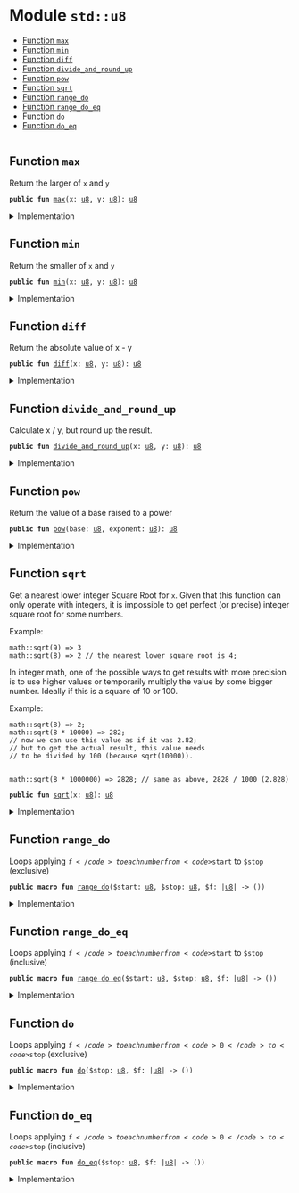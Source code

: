 
<a name="std_u8"></a>

# Module `std::u8`



-  [Function `max`](#std_u8_max)
-  [Function `min`](#std_u8_min)
-  [Function `diff`](#std_u8_diff)
-  [Function `divide_and_round_up`](#std_u8_divide_and_round_up)
-  [Function `pow`](#std_u8_pow)
-  [Function `sqrt`](#std_u8_sqrt)
-  [Function `range_do`](#std_u8_range_do)
-  [Function `range_do_eq`](#std_u8_range_do_eq)
-  [Function `do`](#std_u8_do)
-  [Function `do_eq`](#std_u8_do_eq)


<pre><code></code></pre>



<a name="std_u8_max"></a>

## Function `max`

Return the larger of <code>x</code> and <code>y</code>


<pre><code><b>public</b> <b>fun</b> <a href="../std/u8.md#std_u8_max">max</a>(x: <a href="../std/u8.md#std_u8">u8</a>, y: <a href="../std/u8.md#std_u8">u8</a>): <a href="../std/u8.md#std_u8">u8</a>
</code></pre>



<details>
<summary>Implementation</summary>


<pre><code><b>public</b> <b>fun</b> <a href="../std/u8.md#std_u8_max">max</a>(x: <a href="../std/u8.md#std_u8">u8</a>, y: <a href="../std/u8.md#std_u8">u8</a>): <a href="../std/u8.md#std_u8">u8</a> {
    <a href="../std/macros.md#std_macros_num_max">std::macros::num_max</a>!(x, y)
}
</code></pre>



</details>

<a name="std_u8_min"></a>

## Function `min`

Return the smaller of <code>x</code> and <code>y</code>


<pre><code><b>public</b> <b>fun</b> <a href="../std/u8.md#std_u8_min">min</a>(x: <a href="../std/u8.md#std_u8">u8</a>, y: <a href="../std/u8.md#std_u8">u8</a>): <a href="../std/u8.md#std_u8">u8</a>
</code></pre>



<details>
<summary>Implementation</summary>


<pre><code><b>public</b> <b>fun</b> <a href="../std/u8.md#std_u8_min">min</a>(x: <a href="../std/u8.md#std_u8">u8</a>, y: <a href="../std/u8.md#std_u8">u8</a>): <a href="../std/u8.md#std_u8">u8</a> {
    <a href="../std/macros.md#std_macros_num_min">std::macros::num_min</a>!(x, y)
}
</code></pre>



</details>

<a name="std_u8_diff"></a>

## Function `diff`

Return the absolute value of x - y


<pre><code><b>public</b> <b>fun</b> <a href="../std/u8.md#std_u8_diff">diff</a>(x: <a href="../std/u8.md#std_u8">u8</a>, y: <a href="../std/u8.md#std_u8">u8</a>): <a href="../std/u8.md#std_u8">u8</a>
</code></pre>



<details>
<summary>Implementation</summary>


<pre><code><b>public</b> <b>fun</b> <a href="../std/u8.md#std_u8_diff">diff</a>(x: <a href="../std/u8.md#std_u8">u8</a>, y: <a href="../std/u8.md#std_u8">u8</a>): <a href="../std/u8.md#std_u8">u8</a> {
    <a href="../std/macros.md#std_macros_num_diff">std::macros::num_diff</a>!(x, y)
}
</code></pre>



</details>

<a name="std_u8_divide_and_round_up"></a>

## Function `divide_and_round_up`

Calculate x / y, but round up the result.


<pre><code><b>public</b> <b>fun</b> <a href="../std/u8.md#std_u8_divide_and_round_up">divide_and_round_up</a>(x: <a href="../std/u8.md#std_u8">u8</a>, y: <a href="../std/u8.md#std_u8">u8</a>): <a href="../std/u8.md#std_u8">u8</a>
</code></pre>



<details>
<summary>Implementation</summary>


<pre><code><b>public</b> <b>fun</b> <a href="../std/u8.md#std_u8_divide_and_round_up">divide_and_round_up</a>(x: <a href="../std/u8.md#std_u8">u8</a>, y: <a href="../std/u8.md#std_u8">u8</a>): <a href="../std/u8.md#std_u8">u8</a> {
    <a href="../std/macros.md#std_macros_num_divide_and_round_up">std::macros::num_divide_and_round_up</a>!(x, y)
}
</code></pre>



</details>

<a name="std_u8_pow"></a>

## Function `pow`

Return the value of a base raised to a power


<pre><code><b>public</b> <b>fun</b> <a href="../std/u8.md#std_u8_pow">pow</a>(base: <a href="../std/u8.md#std_u8">u8</a>, exponent: <a href="../std/u8.md#std_u8">u8</a>): <a href="../std/u8.md#std_u8">u8</a>
</code></pre>



<details>
<summary>Implementation</summary>


<pre><code><b>public</b> <b>fun</b> <a href="../std/u8.md#std_u8_pow">pow</a>(base: <a href="../std/u8.md#std_u8">u8</a>, exponent: <a href="../std/u8.md#std_u8">u8</a>): <a href="../std/u8.md#std_u8">u8</a> {
    <a href="../std/macros.md#std_macros_num_pow">std::macros::num_pow</a>!(base, exponent)
}
</code></pre>



</details>

<a name="std_u8_sqrt"></a>

## Function `sqrt`

Get a nearest lower integer Square Root for <code>x</code>. Given that this
function can only operate with integers, it is impossible
to get perfect (or precise) integer square root for some numbers.

Example:
```
math::sqrt(9) => 3
math::sqrt(8) => 2 // the nearest lower square root is 4;
```

In integer math, one of the possible ways to get results with more
precision is to use higher values or temporarily multiply the
value by some bigger number. Ideally if this is a square of 10 or 100.

Example:
```
math::sqrt(8) => 2;
math::sqrt(8 * 10000) => 282;
// now we can use this value as if it was 2.82;
// but to get the actual result, this value needs
// to be divided by 100 (because sqrt(10000)).


math::sqrt(8 * 1000000) => 2828; // same as above, 2828 / 1000 (2.828)
```


<pre><code><b>public</b> <b>fun</b> <a href="../std/u8.md#std_u8_sqrt">sqrt</a>(x: <a href="../std/u8.md#std_u8">u8</a>): <a href="../std/u8.md#std_u8">u8</a>
</code></pre>



<details>
<summary>Implementation</summary>


<pre><code><b>public</b> <b>fun</b> <a href="../std/u8.md#std_u8_sqrt">sqrt</a>(x: <a href="../std/u8.md#std_u8">u8</a>): <a href="../std/u8.md#std_u8">u8</a> {
    <a href="../std/macros.md#std_macros_num_sqrt">std::macros::num_sqrt</a>!&lt;<a href="../std/u8.md#std_u8">u8</a>, <a href="../std/u16.md#std_u16">u16</a>&gt;(x, 8)
}
</code></pre>



</details>

<a name="std_u8_range_do"></a>

## Function `range_do`

Loops applying <code>$f</code> to each number from <code>$start</code> to <code>$stop</code> (exclusive)


<pre><code><b>public</b> <b>macro</b> <b>fun</b> <a href="../std/u8.md#std_u8_range_do">range_do</a>($start: <a href="../std/u8.md#std_u8">u8</a>, $stop: <a href="../std/u8.md#std_u8">u8</a>, $f: |<a href="../std/u8.md#std_u8">u8</a>| -&gt; ())
</code></pre>



<details>
<summary>Implementation</summary>


<pre><code><b>public</b> <b>macro</b> <b>fun</b> <a href="../std/u8.md#std_u8_range_do">range_do</a>($start: <a href="../std/u8.md#std_u8">u8</a>, $stop: <a href="../std/u8.md#std_u8">u8</a>, $f: |<a href="../std/u8.md#std_u8">u8</a>|) {
    <a href="../std/macros.md#std_macros_range_do">std::macros::range_do</a>!($start, $stop, $f)
}
</code></pre>



</details>

<a name="std_u8_range_do_eq"></a>

## Function `range_do_eq`

Loops applying <code>$f</code> to each number from <code>$start</code> to <code>$stop</code> (inclusive)


<pre><code><b>public</b> <b>macro</b> <b>fun</b> <a href="../std/u8.md#std_u8_range_do_eq">range_do_eq</a>($start: <a href="../std/u8.md#std_u8">u8</a>, $stop: <a href="../std/u8.md#std_u8">u8</a>, $f: |<a href="../std/u8.md#std_u8">u8</a>| -&gt; ())
</code></pre>



<details>
<summary>Implementation</summary>


<pre><code><b>public</b> <b>macro</b> <b>fun</b> <a href="../std/u8.md#std_u8_range_do_eq">range_do_eq</a>($start: <a href="../std/u8.md#std_u8">u8</a>, $stop: <a href="../std/u8.md#std_u8">u8</a>, $f: |<a href="../std/u8.md#std_u8">u8</a>|) {
    <a href="../std/macros.md#std_macros_range_do_eq">std::macros::range_do_eq</a>!($start, $stop, $f)
}
</code></pre>



</details>

<a name="std_u8_do"></a>

## Function `do`

Loops applying <code>$f</code> to each number from <code>0</code> to <code>$stop</code> (exclusive)


<pre><code><b>public</b> <b>macro</b> <b>fun</b> <a href="../std/u8.md#std_u8_do">do</a>($stop: <a href="../std/u8.md#std_u8">u8</a>, $f: |<a href="../std/u8.md#std_u8">u8</a>| -&gt; ())
</code></pre>



<details>
<summary>Implementation</summary>


<pre><code><b>public</b> <b>macro</b> <b>fun</b> <a href="../std/u8.md#std_u8_do">do</a>($stop: <a href="../std/u8.md#std_u8">u8</a>, $f: |<a href="../std/u8.md#std_u8">u8</a>|) {
    <a href="../std/macros.md#std_macros_do">std::macros::do</a>!($stop, $f)
}
</code></pre>



</details>

<a name="std_u8_do_eq"></a>

## Function `do_eq`

Loops applying <code>$f</code> to each number from <code>0</code> to <code>$stop</code> (inclusive)


<pre><code><b>public</b> <b>macro</b> <b>fun</b> <a href="../std/u8.md#std_u8_do_eq">do_eq</a>($stop: <a href="../std/u8.md#std_u8">u8</a>, $f: |<a href="../std/u8.md#std_u8">u8</a>| -&gt; ())
</code></pre>



<details>
<summary>Implementation</summary>


<pre><code><b>public</b> <b>macro</b> <b>fun</b> <a href="../std/u8.md#std_u8_do_eq">do_eq</a>($stop: <a href="../std/u8.md#std_u8">u8</a>, $f: |<a href="../std/u8.md#std_u8">u8</a>|) {
    <a href="../std/macros.md#std_macros_do_eq">std::macros::do_eq</a>!($stop, $f)
}
</code></pre>



</details>


[//]: # ("File containing references which can be used from documentation")
